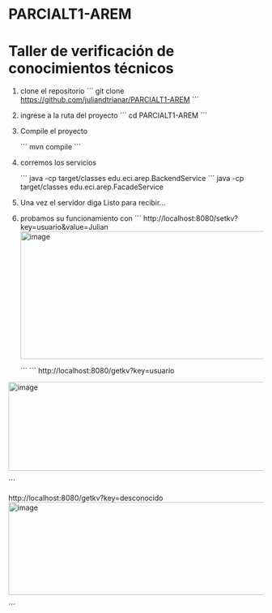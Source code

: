 # PARCIALT1-AREM
  
# Taller de verificación de conocimientos técnicos

1. clone el repositorio
   ´´´
   git clone https://github.com/juliandtrianar/PARCIALT1-AREM
   ´´´
2. ingrese a la ruta del proyecto
   ´´´
   cd PARCIALT1-AREM
   ´´´

3. Compile el proyecto

   ´´´
   mvn compile
   ´´´
4. corremos los servicios

   ´´´
  java -cp target/classes edu.eci.arep.BackendService
   ´´´
   java -cp target/classes edu.eci.arep.FacadeService
6. Una vez el servidor diga Listo para recibir...
7. probamos su funcionamiento con
   ´´´
   http://localhost:8080/setkv?key=usuario&value=Julian
   <img width="639" height="252" alt="image" src="https://github.com/user-attachments/assets/855f8f74-3f00-4482-85ab-be1b58e7d0cc" />

 
   ´´´
   ´´´
   http://localhost:8080/getkv?key=usuario
   
  <img width="776" height="175" alt="image" src="https://github.com/user-attachments/assets/1f2f012e-b7d5-4621-80ce-710795f50eab" />

   ´´´

http://localhost:8080/getkv?key=desconocido
   <img width="553" height="183" alt="image" src="https://github.com/user-attachments/assets/a9fb564c-fb90-41c9-a1bd-d0913863fbb5" />

   ´´´
   

   

